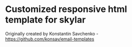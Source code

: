 # Customized responsive html template for skylar

Originally created by Konstantin Savchenko - https://github.com/konsav/email-templates
